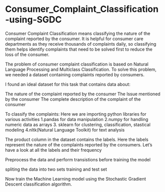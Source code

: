 # Consumer_Complaint_Classification-using-SGDC

Consumer Complaint Classification means classifying the nature of the complaint reported by the consumer.
It is helpful for consumer care departments as they receive thousands of complaints daily, so classifying them helps identify complaints that need to be solved first to reduce the loss of the consumer.


The problem of consumer complaint classification is based on Natural Language Processing and Multiclass Classification.
To solve this problem, we needed a dataset containing complaints reported by consumers.

I found an ideal dataset for this task that contains data about:

The nature of the complaint reported by the consumer
The Issue mentioned by the consumer
The complete description of the complaint of the consumer

To classify the complaints:
Here we are importing python libraries for various activities
1.pandas for data manipulation
2.numpy for handling numeric data as arrays
3. sklearn for clustering, classification, stastical modeling 
4.nltk(Natural Language Toolkit) for text analysis

The product column in the dataset contains the labels. Here the labels represent the nature of the complaints reported by the consumers. Let’s have a look at all the labels and their frequency

Preprocess the data and perform transistions before training the model

spliting the data into two sets training and test set

Now train the Machine Learning model using the Stochastic Gradient Descent classification algorithm.
